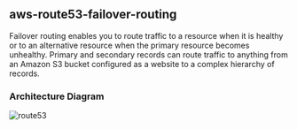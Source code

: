 ## aws-route53-failover-routing
Failover routing enables you to route traffic to a resource when it is healthy or to an alternative resource when the primary resource becomes unhealthy. Primary and secondary records can route traffic to anything from an Amazon S3 bucket configured as a website to a complex hierarchy of records.

### Architecture Diagram

![route53](https://github.com/user-attachments/assets/0e623df0-380c-4dc2-bc0e-5a35855aa291)
